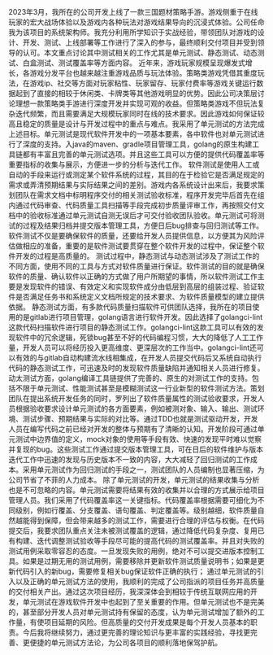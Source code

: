 2023年3月，我所在的公司开发上线了一款三国题材策略手游。游戏侧重于在线玩家的宏大战场体验以及游戏内各种玩法对游戏结果导向的沉浸式体验。公司任命我为该项目的系统架构师。我充分利用所学知识于实战经验，带领团队对游戏的设计、开发、测试、上线部署等工作进行了深入的参与，最终顺利交付项目并受到领导的认可。本文重点讨论其中测试相关的工作尤其是单元测试、静态测试、动态测试、白盒测试、测试覆盖率等方面内容。
近年来，游戏玩家规模呈现爆发式增长，各游戏分发平台也越来越注重游戏品质与玩法体验。策略类游戏凭借其重度玩法，在游戏ip、社交等方面对玩家粘性、玩家留存、玩家付费率等游戏关键运行数据起到了直接的相较于休闲类、卡牌类等其他游戏明显的优势。因此公司决策层讨论理想一款策略类手游进行深度开发并实现可观的收益。但策略类游戏不但玩法复杂迭代频繁，而且需要满足大规模玩家同时在线的技术要求。因此游戏如何保证较高且稳定的质量是设计与开发过程中的重点与难点。我采用了单元测试的方法完成上述目标。单元测试是现代软件开发中的一项基本要素，各中软件也对单元测试进行了深度的支持。入java的maven、gradle项目管理工具，golang的原生构建工具链都有丰富且完善的单元测试选项。并且这些工具可以方便的提供代码覆盖率等重要指标的收集与展示，方便进一步的分析与迭代工作。
软件测试是使用人工或自动的手段来运行或测定某个软件系统的过程，其目的在于检验它是否满足规定的需求或弄清预期结果与实际结果之间的差别。游戏内各系统设计出来后，我要求策划团队在需求文档中标明程序交付的相关测试验收标准，程序开发完毕后首先在组内通过代码审查、代码质量工具扫描等手段完成初步质量评审工作，再按照交付文档中的验收标准通过单元测试自测无误后才可交付验收团队验收。单元测试可将测试的过程及结果归档并提交版本管理工具，方便日后bug排查与回归测试等工作。软件测试不仅是要确保软件的质量，还要给开发人员提供信息，以方便其为风险评估做相应的准备，重要的是软件测试要贯穿在整个软件开发的过程中，保证整个软件开发的过程是高质量的。
测试过程中，静态测试与动态测试涉及了测试工作的不同方面，使用不同的工具与方式对软件质量进行保证。软件测试的目的就是确保软件的质量、确认软件以正确的方式做了用户所期望的事情，所以软件测试工作主要是发现软件的错误、有效定义和实现软件成分由低层到高层的组装过程、验证软件是否满足任务书和系统定义文档所规定的技术要求、为软件质量模型的建立提供依据。
静态测试方面，有多款代码质量扫描软件可供团队选择，我所在的项目使用的是gitlab进行项目管理，golang语言进行软件开发。因此选择了golangci-lint这款代码扫描软件进行项目的静态测试工作。golangci-lint这款工具可以有效的发现软件中的冗余逻辑，死锁bug甚至不好的代码编程习惯，大大的降低了人工工作量，开发人员可以将经历投入更高维度、更深层次的工作当中。golangci-lint还可以有效的与gitlab自动构建流水线相集成，在开发人员提交代码后又系统自动执行代码的静态测试工作，可迅速及时的发现软件质量缺陷并通知相关人员进行修复。
动太测试方面，golang编译工具链提供了完善的、原生的对测试工作的支持。包括不限于单元测试、性能测试甚至是模糊测试这一行业新型的软件测试方法。策划团队在提出系统开发任务的同时，罗列出了软件质量属性的测试验收要求，开发人员根据验收要求设计单元测试的各方面要素，例如被测对象、输入、输出、测试环境、测试步骤、预期结果与实际的对比等。通过TDD也就是测试驱动开发，开发人员在编写代码之前已经对开发的整体与预期有了清晰的认知。开发阶段可通过单元测试中边界值的定义，mock对象的使用等手段有效、快速的发现平时难以觉察并复现的bug。这些测试工作通过提交版本管理工具，可在日后的软件维护与版本迭代工作中迅速的发现与历史版本不一致的内容，大大减轻了回归测试的工作成本。采用单元测试作为回归测试的手段之一，测试团队的人员编制也显著压缩，为公司节省了不菲的人力成本。
除了单元测试的开发，单元测试的结果收集与分析也是不可忽略的内容。单元测试需要将结果有效的收集并以合理的方式展示给项目管理人员。我们采用了代码覆盖率这一关键指标。代码覆盖率根据需要可细化为不同级别，例如行覆盖、分支覆盖、语句覆盖、判定覆盖等。级别越细，软件质量自然越能得到保障，但会带来越多的测试工作，需要进行合理的评估与权衡。在代码提交后，我要求团队重点关注未被测试覆盖的逻辑，通过降低代码复杂度、复用已有构建、迭代调整测试验收等手段尽可能的提高代码的测试覆盖率。并且对失败的测试用例采取零容忍的态度。一旦发现失败的用例，绝对不可以提交进版本控制工具。如果是过期无用的测试用例，需要移除并更新软件测试质量说明书；如果是更新代码引入的新bug，需要修复相关bug保证软件正确的执行；
通过单元测试的引入以及正确的单元测试方法的使用，我顺利的完成了公司指派的项目任务并高质量的交付相关产出。通过这次项目经历，我深深体会到相较于传统互联网应用的开发，单元测试在游戏软件开发中也起到了至关重要的作用。但单元测试也不是完美的，甚至部分开发人员对单元测试持有保留的态度，认为单元测试增加了额外的工作量，有使项目延期的风险。但高质量的交付开发成果是每个开发人员基本的职责。今后我将继续努力，通过更完善的理论知识与更丰富的实践经验，寻找更完善、更便捷的单元测试方法论，为公司各项目的顺利落地保驾护航。